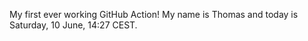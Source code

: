My first ever working GitHub Action!
My name is Thomas and today is Saturday, 10 June, 14:27 CEST. 
